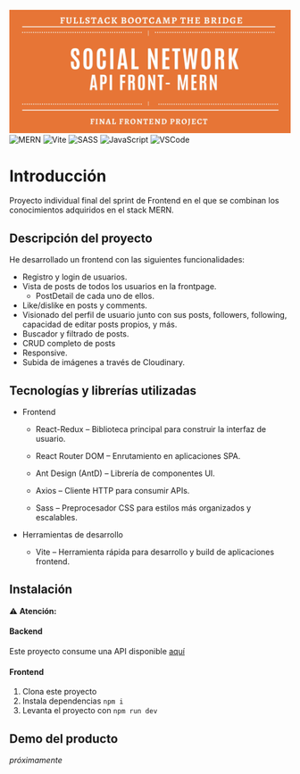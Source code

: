 ![banner](./redux-intro/src/assets/images/banner.jpg)
![MERN](https://img.shields.io/badge/MERN-Stack-4EA94B?logo=mongodb&logoColor=white&labelColor=000000)
![Vite](https://img.shields.io/badge/Vite-646CFF?logo=vite&logoColor=white)
![SASS](https://img.shields.io/badge/Sass-CC6699?logo=sass&logoColor=white)
![JavaScript](https://img.shields.io/badge/Made%20with-JavaScript-F7DF1E?logo=javascript&logoColor=black)
![VSCode](https://img.shields.io/badge/Editor-VSCode-blue?logo=visualstudiocode)

# Introducción

Proyecto individual final del sprint de Frontend en el que se combinan los conocimientos adquiridos en el stack MERN.

## Descripción del proyecto

He desarrollado un frontend con las siguientes funcionalidades:

- Registro y login de usuarios.
- Vista de posts de todos los usuarios en la frontpage.
  - PostDetail de cada uno de ellos.
- Like/dislike en posts y comments.
- Visionado del perfil de usuario junto con sus posts, followers, following, capacidad de editar posts propios, y más.
- Buscador y filtrado de posts.
- CRUD completo de posts
- Responsive.
- Subida de imágenes a través de Cloudinary.

## Tecnologías y librerías utilizadas

- Frontend

  - React-Redux – Biblioteca principal para construir la interfaz de usuario.

  - React Router DOM – Enrutamiento en aplicaciones SPA.

  - Ant Design (AntD) – Librería de componentes UI.

  - Axios – Cliente HTTP para consumir APIs.

  - Sass – Preprocesador CSS para estilos más organizados y escalables.

- Herramientas de desarrollo
  - Vite – Herramienta rápida para desarrollo y build de aplicaciones frontend.

## Instalación

⚠️ **Atención:**

#### Backend

Este proyecto consume una API disponible [aquí](https://github.com/PaulaVegas/Proyecto_RedSocial.git)

#### Frontend

1. Clona este proyecto
2. Instala dependencias `npm i`
3. Levanta el proyecto con `npm run dev`

## Demo del producto

_próximamente_
